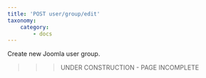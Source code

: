 ```yaml
---
title: 'POST user/group/edit'
taxonomy:
    category:
        - docs
---
```


Create new Joomla user group.

>>> UNDER CONSTRUCTION - PAGE INCOMPLETE